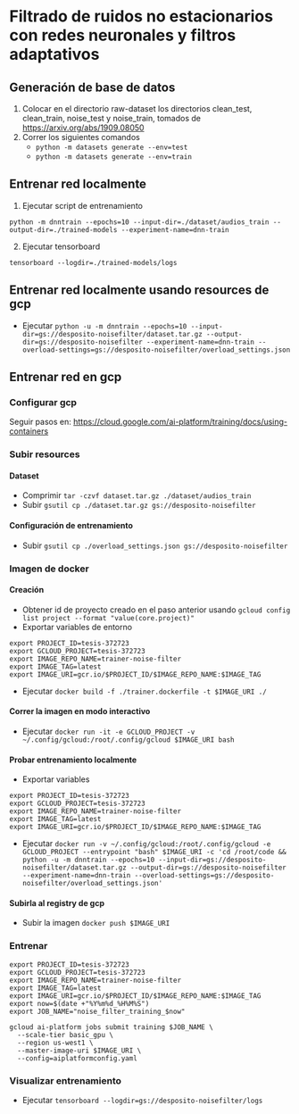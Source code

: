 # Filtrado de ruidos no estacionarios con redes neuronales y filtros adaptativos

## Generación de base de datos

1. Colocar en el directorio raw-dataset los directorios clean_test, clean_train, noise_test y noise_train, tomados de https://arxiv.org/abs/1909.08050
2. Correr los siguientes comandos
    * `python -m datasets generate --env=test`
    * `python -m datasets generate --env=train`


## Entrenar red localmente

1. Ejecutar script de entrenamiento 

```
python -m dnntrain --epochs=10 --input-dir=./dataset/audios_train --output-dir=./trained-models --experiment-name=dnn-train
```
2. Ejecutar tensorboard

```
tensorboard --logdir=./trained-models/logs
```

## Entrenar red localmente usando resources de gcp

* Ejecutar `python -u -m dnntrain --epochs=10 --input-dir=gs://desposito-noisefilter/dataset.tar.gz --output-dir=gs://desposito-noisefilter --experiment-name=dnn-train --overload-settings=gs://desposito-noisefilter/overload_settings.json`

## Entrenar red en gcp

### Configurar gcp

Seguir pasos en: https://cloud.google.com/ai-platform/training/docs/using-containers

### Subir resources

#### Dataset

* Comprimir `tar -czvf dataset.tar.gz ./dataset/audios_train`
* Subir `gsutil cp ./dataset.tar.gz gs://desposito-noisefilter`

#### Configuración de entrenamiento

* Subir `gsutil cp ./overload_settings.json gs://desposito-noisefilter`

### Imagen de docker

#### Creación

* Obtener id de proyecto creado en el paso anterior usando `gcloud config list project --format "value(core.project)"`
* Exportar variables de entorno

```
export PROJECT_ID=tesis-372723
export GCLOUD_PROJECT=tesis-372723
export IMAGE_REPO_NAME=trainer-noise-filter
export IMAGE_TAG=latest
export IMAGE_URI=gcr.io/$PROJECT_ID/$IMAGE_REPO_NAME:$IMAGE_TAG
```

* Ejecutar `docker build -f ./trainer.dockerfile -t $IMAGE_URI ./`

#### Correr la imagen en modo interactivo

* Ejecutar `docker run -it -e GCLOUD_PROJECT -v ~/.config/gcloud:/root/.config/gcloud $IMAGE_URI bash`

#### Probar entrenamiento localmente

* Exportar variables

```
export PROJECT_ID=tesis-372723
export GCLOUD_PROJECT=tesis-372723
export IMAGE_REPO_NAME=trainer-noise-filter
export IMAGE_TAG=latest
export IMAGE_URI=gcr.io/$PROJECT_ID/$IMAGE_REPO_NAME:$IMAGE_TAG
```

* Ejecutar `docker run -v ~/.config/gcloud:/root/.config/gcloud -e GCLOUD_PROJECT --entrypoint "bash" $IMAGE_URI -c 'cd /root/code && python -u -m dnntrain --epochs=10 --input-dir=gs://desposito-noisefilter/dataset.tar.gz --output-dir=gs://desposito-noisefilter --experiment-name=dnn-train --overload-settings=gs://desposito-noisefilter/overload_settings.json'`

#### Subirla al registry de gcp

* Subir la imagen `docker push $IMAGE_URI`

### Entrenar

```
export PROJECT_ID=tesis-372723
export GCLOUD_PROJECT=tesis-372723
export IMAGE_REPO_NAME=trainer-noise-filter
export IMAGE_TAG=latest
export IMAGE_URI=gcr.io/$PROJECT_ID/$IMAGE_REPO_NAME:$IMAGE_TAG
export now=$(date +"%Y%m%d_%H%M%S")
export JOB_NAME="noise_filter_training_$now"

gcloud ai-platform jobs submit training $JOB_NAME \
  --scale-tier basic_gpu \
  --region us-west1 \
  --master-image-uri $IMAGE_URI \
  --config=aiplatformconfig.yaml
```

### Visualizar entrenamiento

* Ejecutar `tensorboard --logdir=gs://desposito-noisefilter/logs`